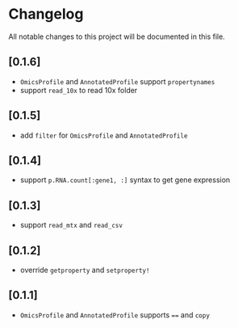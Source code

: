 # Changelog

All notable changes to this project will be documented in this file.

## [0.1.6]

- `OmicsProfile` and `AnnotatedProfile` support `propertynames`
- support `read_10x` to read 10x folder

## [0.1.5]

- add `filter` for `OmicsProfile` and `AnnotatedProfile`

## [0.1.4]

- support `p.RNA.count[:gene1, :]` syntax to get gene expression

## [0.1.3]

- support `read_mtx` and `read_csv`

## [0.1.2]

- override `getproperty` and `setproperty!`

## [0.1.1]

- `OmicsProfile` and `AnnotatedProfile` supports `==` and `copy`
